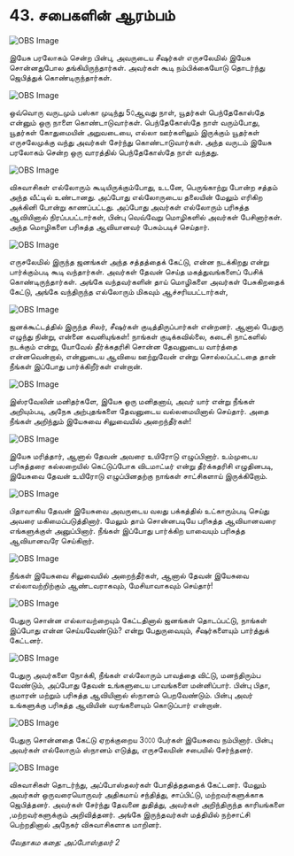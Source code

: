 # 43. சபைகளின் ஆரம்பம்

![OBS Image](https://cdn.door43.org/obs/jpg/360px/obs-en-43-01.jpg)

இயேசு பரலோகம் சென்ற பின்பு, அவருடைய சீஷர்கள் எருசலேமில் இயேசு சொன்னதுபோல தங்கியிருந்தார்கள். அவர்கள் கூடி நம்பிக்கையோடு தொடர்ந்து ஜெபித்துக் கொண்டிருந்தார்கள்.

![OBS Image](https://cdn.door43.org/obs/jpg/360px/obs-en-43-02.jpg)

ஒவ்வொரு வருடமும் பஸ்கா முடிந்து 5௦ஆவது நாள், யூதர்கள் பெந்தேகோஸ்தே என்னும் ஒரு நாளை கொண்டாடுவார்கள். பெந்தேகோஸ்தே நாள் வரும்போது, யூதர்கள் கோதுமையின் அறுவடையை, எல்லா ஊர்களிலும் இருக்கும் யூதர்கள் எருசலேமுக்கு வந்து அவர்கள் சேர்ந்து கொண்டாடுவார்கள். அந்த வருடம் இயேசு பரலோகம் சென்ற ஒரு வாரத்தில் பெந்தேகோஸ்தே நாள் வந்தது.

![OBS Image](https://cdn.door43.org/obs/jpg/360px/obs-en-43-03.jpg)

விசுவாசிகள் எல்லோரும் கூடியிருக்கும்போது, உடனே, பெருங்காற்று போன்ற சத்தம் அந்த வீட்டில் உண்டானது. அப்போது எல்லோருடைய தலையின் மேலும் எரிகிற அக்கினி போன்று காணப்பட்டது. அப்போது அவர்கள் எல்லோரும் பரிசுத்த ஆவியினால் நிரப்பபட்டார்கள், பின்பு வெவ்வேறு மொழிகளில் அவர்கள் பேசினார்கள். அந்த மொழிகளை பரிசுத்த ஆவியானவர் பேசும்படிச் செய்தார்.

![OBS Image](https://cdn.door43.org/obs/jpg/360px/obs-en-43-04.jpg)

எருசலேமில் இருந்த ஜனங்கள் அந்த சத்தத்தைக் கேட்டு, என்ன நடக்கிறது என்று பார்க்கும்படி கூடி வந்தார்கள். அவர்கள் தேவன் செய்த  மகத்துவங்களைப் பேசிக் கொண்டிருந்தார்கள். அங்கே வந்தவர்களின் தாய் மொழிகளை அவர்கள் பேசுகிறதைக் கேட்டு, அங்கே வந்திருந்த எல்லோரும் மிகவும் ஆச்சரியபட்டார்கள்,

![OBS Image](https://cdn.door43.org/obs/jpg/360px/obs-en-43-05.jpg)

ஜனக்கூட்டத்தில் இருந்த சிலர், சீஷர்கள் குடித்திருப்பார்கள் என்றனர். ஆனால் பேதுரு எழுந்து நின்று, என்னை கவனியுங்கள்! நாங்கள் குடிக்கவில்லை, கடைசி நாட்களில் நடக்கும் என்று, யோவேல் தீர்க்கதரிசி சொன்ன தேவனுடைய வார்த்தை என்னவென்றால், என்னுடைய ஆவியை ஊற்றுவேன் என்று சொல்லப்பட்டதை தான் நீங்கள் இப்போது பார்க்கிறீர்கள் என்றான்.  

![OBS Image](https://cdn.door43.org/obs/jpg/360px/obs-en-43-06.jpg)

இஸ்ரவேலின் மனிதர்களே, இயேசு ஒரு மனிதனாய், அவர் யார் என்று நீங்கள் அறியும்படி, அநேக அற்புதங்களை தேவனுடைய வல்லமையினால் செய்தார். அதை நீங்கள் அறிந்தும் இயேசுவை சிலுவையில் அறைந்தீர்கள்!

![OBS Image](https://cdn.door43.org/obs/jpg/360px/obs-en-43-07.jpg)

இயேசு மரித்தார், ஆனால் தேவன் அவரை உயிரோடு எழுப்பினார். உம்முடைய பரிசுத்தரை கல்லறையில் கெட்டுப்போக விடமாட்டீர் என்று தீர்க்கதரிசி எழுதினபடி, இயேசுவை தேவன் உயிரோடு எழுப்பினதற்கு நாங்கள் சாட்சிகளாய் இருக்கிறோம். 

![OBS Image](https://cdn.door43.org/obs/jpg/360px/obs-en-43-08.jpg)

பிதாவாகிய தேவன் இயேசுவை அவருடைய வலது பக்கத்தில் உட்காரும்படி செய்து அவரை மகிமைப்படுத்தினார். மேலும் தாம் சொன்னபடியே பரிசுத்த ஆவியானவரை எங்களுக்குள் அனுப்பினார். நீங்கள் இப்போது பார்க்கிற யாவையும் பரிசுத்த ஆவியானவரே செய்கிறார். 

![OBS Image](https://cdn.door43.org/obs/jpg/360px/obs-en-43-09.jpg)

நீங்கள் இயேசுவை சிலுவையில் அறைந்தீர்கள், ஆனால் தேவன் இயேசுவை எல்லாவற்றிற்கும் ஆண்டவராகவும், மேசியாவாகவும் செய்தார்!

![OBS Image](https://cdn.door43.org/obs/jpg/360px/obs-en-43-10.jpg)

பேதுரு சொன்ன எல்லாவற்றையும் கேட்டதினால் ஜனங்கள் தொடப்பட்டு, நாங்கள் இப்போது என்ன செய்யவேண்டும்? என்று பேதுருவையும், சீஷர்களையும் பார்த்துக் கேட்டனர்.

![OBS Image](https://cdn.door43.org/obs/jpg/360px/obs-en-43-11.jpg)

பேதுரு அவர்களை நோக்கி, நீங்கள் எல்லோரும் பாவத்தை விட்டு, மனந்திரும்ப வேண்டும், அப்போது தேவன் உங்களுடைய பாவங்களை மன்னிப்பார். பின்பு பிதா, குமாரன் மற்றும் பரிசுத்த ஆவியினால் ஸ்நானம் பெறவேண்டும். பின்பு அவர் உங்களுக்கு பரிசுத்த ஆவியின் வரங்களையும் கொடுப்பார் என்றான்.

![OBS Image](https://cdn.door43.org/obs/jpg/360px/obs-en-43-12.jpg)

பேதுரு சொன்னதை கேட்டு ஏறக்குறைய 3௦௦௦ பேர்கள் இயேசுவை நம்பினார். பின்பு அவர்கள் எல்லோரும் ஸ்நானம் எடுத்து, எருசலேமின் சபையில் சேர்ந்தனர்.

![OBS Image](https://cdn.door43.org/obs/jpg/360px/obs-en-43-13.jpg)

விசுவாசிகள் தொடர்ந்து, அப்போஸ்தலர்கள் போதித்தததைக் கேட்டனர். மேலும் அவர்கள் ஒருவரையொருவர் அதிகமாய் சந்தித்து, சாப்பிட்டு, மற்றவர்களுக்காக ஜெபித்தனர். அவர்கள் சேர்ந்து தேவனை துதித்து, அவர்கள் அறிந்திருந்த காரியங்களை ,மற்றவர்களுக்கும் அறிவித்தனர். அங்கே இருந்தவர்கள் மத்தியில் நற்சாட்சி பெற்றதினால் அநேகர் விசுவாசிகளாக மாறினர்.

_வேதாகம கதை: அப்போஸ்தலர் 2_


